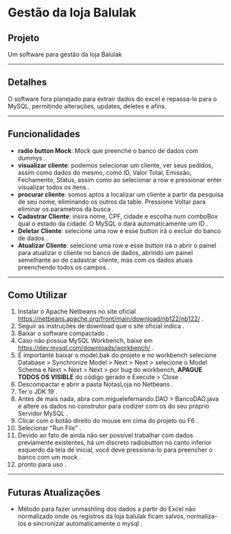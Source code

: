 # Gestão da loja Balulak

## Projeto
Um software para gestão da loja Balulak

---
## Detalhes
O software fora planejado para extrair dados do excel e repassa-lo para o MySQL, permitindo alterações, updates, deletes e afins.

---
## Funcionalidades
- __radio button Mock__: Mock que preenche o banco de dados com dummys .
- __visualizar cliente__: podemos selecionar um cliente, ver seus pedidos, assim como dados do mesmo, como ID, Valor Total, Emissão, Fechamento, Status, assim como ao selecionar a row e pressionar enter visualizar todos os itens .
- __procurar cliente__: somos aptos a localizar um cliente a partir da pesquisa de seu nome, eliminando os outros da table. Pressione Voltar para eliminar os parametros da busca .
- __Cadastrar Cliente__: insira nome, CPF, cidade e escolha num comboBox qual o estado da cidade. O MySQL o dará automaticamente um ID .
- __Deletar Cliente__: selecione uma row e esse button irá o excluir do banco de dados .
- __Atualizar Cliente__: selecione uma row e esse button irá o abrir o painel para atualizar o cliente no banco de dados, abrindo um painel semelhante ao de cadastrar cliente, mas com os dados atuais preenchendo todos os campos .

---
## Como Utilizar

1. Instalar o Apache Netbeans no site oficial https://netbeans.apache.org/front/main/download/nb122/nb122/ .
2. Seguir as instruções de download que o site oficial indica .
3. Baixar o software compactado .
4. Caso não possua MySQL Workbench, baixe em https://dev.mysql.com/downloads/workbench/ .
5. É importante baixar o model.bak do projeto e no workbench selecione Database > Synchronize Model > Next > Next > selecione o Model Schema e Next > Next > Next > por bug do workbench, __APAGUE TODOS OS VISIBLE__ do código gerado e Execute > Close .
6. Descompactar e abrir a pasta NotasLoja no Netbeans .
7. Ter o JDK 19 .
8. Antes de mais nada, abra com.miguelefernando.DAO > BancoDAO.java e altere os dados no construtor para codizer com os do seu próprio Servidor MySQL .
9. Clicar com o botão direito do mouse em cima do projeto ou F6 .
10. Selecionar "Run File" .
11. Devido ao fato de ainda não ser possível trabalhar com dados previamente existentes, há um discreto radiobutton no canto inferior esquerdo da tela de inicial, você deve pressiona-lo para preencher o banco com um mock .
12. pronto para uso .

---
## Futuras Atualizações
- Método para fazer unmashling dos dados a partir do Excel não normalizado onde os registros da loja balulak ficam salvos, normaliza-los e sincronizar automaticamente o mysql .
